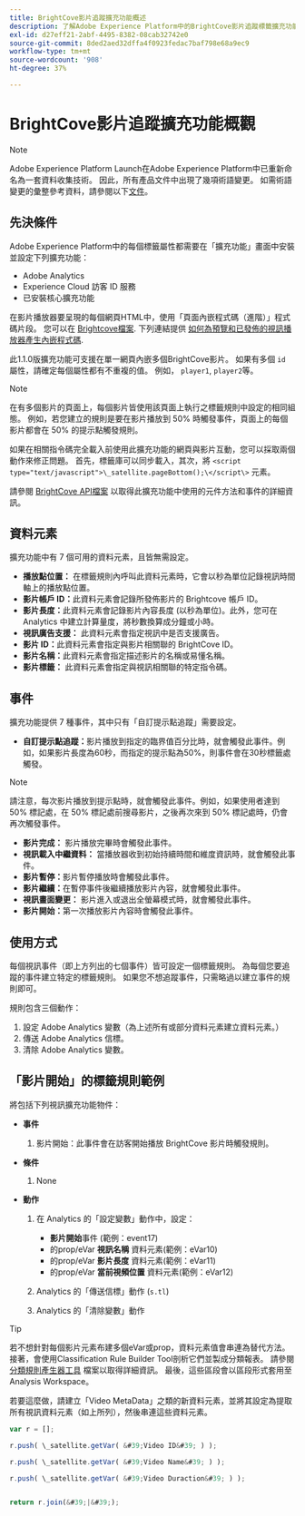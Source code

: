 ```yaml
---
title: BrightCove影片追蹤擴充功能概述
description: 了解Adobe Experience Platform中的BrightCove影片追蹤標籤擴充功能。
exl-id: d27eff21-2abf-4495-8382-08cab32742e0
source-git-commit: 8ded2aed32dffa4f0923fedac7baf798e68a9ec9
workflow-type: tm+mt
source-wordcount: '908'
ht-degree: 37%

---
```


# BrightCove影片追蹤擴充功能概觀

>[!NOTE]
>
>Adobe Experience Platform Launch在Adobe Experience Platform中已重新命名為一套資料收集技術。 因此，所有產品文件中出現了幾項術語變更。 如需術語變更的彙整參考資料，請參閱以下[文件](../../../term-updates.md)。

## 先決條件

Adobe Experience Platform中的每個標籤屬性都需要在「擴充功能」畫面中安裝並設定下列擴充功能：

* Adobe Analytics
* Experience Cloud 訪客 ID 服務
* 已安裝核心擴充功能

在影片播放器要呈現的每個網頁HTML中，使用「頁面內嵌程式碼（進階）」程式碼片段。 您可以在 [Brightcove檔案](https://studio.support.brightcove.com/publish/choosing-correct-embed-code.html#inpage). 下列連結提供 [如何為預覽和已發佈的視訊播放器產生內嵌程式碼](https://studio.support.brightcove.com/players/generating-player-embed-code.html).

此1.1.0版擴充功能可支援在單一網頁內嵌多個BrightCove影片。 如果有多個 `id` 屬性，請確定每個屬性都有不重複的值。 例如， `player1`, `player2`等。

>[!NOTE]
>
>在有多個影片的頁面上，每個影片皆使用該頁面上執行之標籤規則中設定的相同組態。 例如，若您建立的規則是要在影片播放到 50% 時觸發事件，頁面上的每個影片都會在 50% 的提示點觸發規則。

如果在相關指令碼完全載入前使用此擴充功能的網頁與影片互動，您可以採取兩個動作來修正問題。 首先，標籤庫可以同步載入，其次，將 `<script type="text/javascript">\_satellite.pageBottom();\</script\>` 元素。

請參閱 [BrightCove API檔案](https://docs.brightcove.com/brightcove-player/1.x/Player.html#vjsplayer) 以取得此擴充功能中使用的元件方法和事件的詳細資訊。

## 資料元素

擴充功能中有 7 個可用的資料元素，且皆無需設定。

* **播放點位置：** 在標籤規則內呼叫此資料元素時，它會以秒為單位記錄視訊時間軸上的播放點位置。
* **影片帳戶 ID：**&#x200B;此資料元素會記錄所發佈影片的 Brightcove 帳戶 ID。
* **影片長度：**&#x200B;此資料元素會記錄影片內容長度 (以秒為單位)。此外，您可在 Analytics 中建立計算量度，將秒數換算成分鐘或小時。
* **視訊廣告支援：** 此資料元素會指定視訊中是否支援廣告。
* **影片 ID：**&#x200B;此資料元素會指定與影片相關聯的 BrightCove ID。
* **影片名稱：**&#x200B;此資料元素會指定描述影片的名稱或易懂名稱。
* **影片標籤：** 此資料元素會指定與視訊相關聯的特定指令碼。

## 事件

擴充功能提供 7 種事件，其中只有「自訂提示點追蹤」需要設定。

* **自訂提示點追蹤：**&#x200B;影片播放到指定的臨界值百分比時，就會觸發此事件。例如，如果影片長度為60秒，而指定的提示點為50%，則事件會在30秒標籤處觸發。

>[!NOTE]
>
>請注意，每次影片播放到提示點時，就會觸發此事件。例如，如果使用者達到 50% 標記處，在 50% 標記處前搜尋影片，之後再次來到 50% 標記處時，仍會再次觸發事件。

* **影片完成：** 影片播放完畢時會觸發此事件。
* **視訊載入中繼資料：** 當播放器收到初始持續時間和維度資訊時，就會觸發此事件。
* **影片暫停：**&#x200B;影片暫停播放時會觸發此事件。
* **影片繼續：**&#x200B;在暫停事件後繼續播放影片內容，就會觸發此事件。
* **視訊畫面變更：** 影片進入或退出全螢幕模式時，就會觸發此事件。
* **影片開始：**&#x200B;第一次播放影片內容時會觸發此事件。

## 使用方式

每個視訊事件（即上方列出的七個事件）皆可設定一個標籤規則。 為每個您要追蹤的事件建立特定的標籤規則。 如果您不想追蹤事件，只需略過以建立事件的規則即可。

規則包含三個動作：

1. 設定 Adobe Analytics 變數（為上述所有或部分資料元素建立資料元素。）
1. 傳送 Adobe Analytics 信標。
1. 清除 Adobe Analytics 變數。

## 「影片開始」的標籤規則範例

將包括下列視訊擴充功能物件：

* **事件**

   1. 影片開始：此事件會在訪客開始播放 BrightCove 影片時觸發規則。

* **條件**

   1. None

* **動作**

   1. 在 Analytics 的「設定變數」動作中，設定：

      * **影片開始**&#x200B;事件 (範例：event17)
      * 的prop/eVar **視訊名稱** 資料元素(範例：eVar10)
      * 的prop/eVar **影片長度** 資料元素(範例：eVar11)
      * 的prop/eVar **當前視頻位置** 資料元素(範例：eVar12)
   1. Analytics 的「傳送信標」動作 (`s.tl`)
   1. Analytics 的「清除變數」動作


>[!TIP]
>
>若不想針對每個影片元素布建多個eVar或prop，資料元素值會串連為替代方法。 接著，會使用Classification Rule Builder Tool剖析它們並製成分類報表。 請參閱 [分類規則產生器工具](https://experienceleague.adobe.com/docs/analytics/components/classifications/classifications-rulebuilder/classification-rule-builder.html) 檔案以取得詳細資訊。 最後，這些區段會以區段形式套用至Analysis Workspace。
>
>若要這麼做，請建立「Video MetaData」之類的新資料元素，並將其設定為提取所有視訊資料元素（如上所列），然後串連這些資料元素。

```javascript
var r = [];

r.push( \_satellite.getVar( &#39;Video ID&#39; ) );

r.push( \_satellite.getVar( &#39;Video Name&#39; ) );

r.push( \_satellite.getVar( &#39;Video Duraction&#39; ) );


return r.join(&#39;|&#39;);
```
